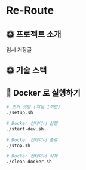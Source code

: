 # Re-Route
## 🌞 프로젝트 소개
임시 저장글

## 🌞 기술 스택

## 🐳 Docker 로 실행하기

```bash
# 초기 셋팅 (처음 1회만)
./setup.sh

# Docker 컨테이너 실행
./start-dev.sh

# Docker 컨테이너 종료
./stop.sh

# Docker 컨테이너 삭제
./clean-docker.sh
```